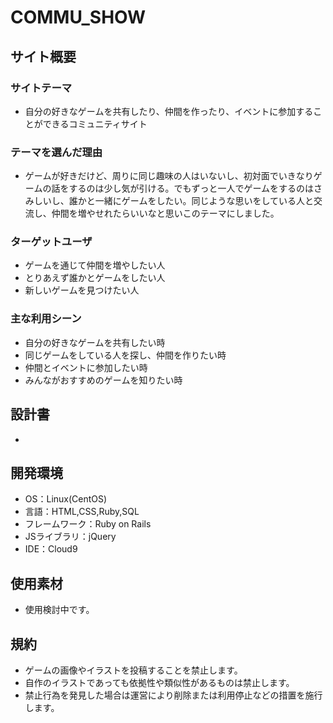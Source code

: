 # COMMU_SHOW

## サイト概要
### サイトテーマ
* 自分の好きなゲームを共有したり、仲間を作ったり、イベントに参加することができるコミュニティサイト

### テーマを選んだ理由
* ゲームが好きだけど、周りに同じ趣味の人はいないし、初対面でいきなりゲームの話をするのは少し気が引ける。でもずっと一人でゲームをするのはさみしいし、誰かと一緒にゲームをしたい。同じような思いをしている人と交流し、仲間を増やせれたらいいなと思いこのテーマにしました。

### ターゲットユーザ
* ゲームを通じて仲間を増やしたい人
* とりあえず誰かとゲームをしたい人
* 新しいゲームを見つけたい人

### 主な利用シーン
* 自分の好きなゲームを共有したい時
* 同じゲームをしている人を探し、仲間を作りたい時
* 仲間とイベントに参加したい時
* みんながおすすめのゲームを知りたい時

## 設計書
* 

## 開発環境
* OS：Linux(CentOS)
* 言語：HTML,CSS,Ruby,SQL
* フレームワーク：Ruby on Rails
* JSライブラリ：jQuery
* IDE：Cloud9

## 使用素材
* 使用検討中です。

## 規約
* ゲームの画像やイラストを投稿することを禁止します。
* 自作のイラストであっても依拠性や類似性があるものは禁止します。
* 禁止行為を発見した場合は運営により削除または利用停止などの措置を施行します。